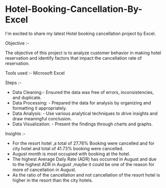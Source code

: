 # Hotel-Booking-Cancellation-By-Excel

I'm excited to share my latest Hotel booking cancellation project by Excel.

Objective :-

The objective of this project is to analyze customer behavior in making hotel reservation and identify factors that impact the cancellation rate of reservation.

Tools used :- Microsoft Excel

Steps :-

- Data Cleaning:- Ensured the data was free of errors, inconsistencies, and duplicate.
- Data Processing: - Prepared the data for analysis by organizing and formatting it appropriately.
- Data Analysis: - Use various analytical techniques to drive insights and draw meaningful conclusion.
- Data Visualization: - Present the findings through charts and graphs.

Insights :-

- For the resort hotel ,a total of 27.76% Booking were cancelled and for city hotel and total of 41.73% booking were cancelled.
- August month is most occupied with booking at the hotel.
- The highest Average Daily Rate (ADR) has occurred in August and due to the highest ADR in August ,maybe it could be one of the reason for more of cancellation in August.
- As the ratio of the cancellation and not cancellation of the resort hotel is higher in the resort than the city hotels.
